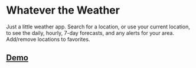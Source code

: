 # Whatever the Weather

Just a little weather app. Search for a location, or use your current location, to see the daily, hourly, 7-day forecasts, and any alerts for your area. Add/remove locations to favorites.

## [Demo](https://whatever-the-weather.now.sh/)
